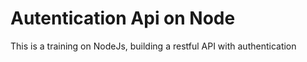 # Autentication Api on Node

This is a training on NodeJs, building a restful API with authentication
